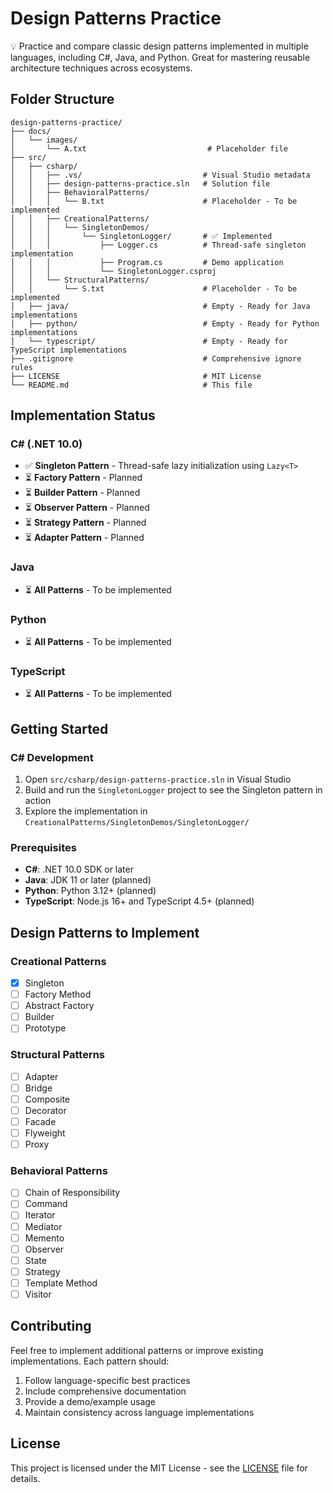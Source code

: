 # Design Patterns Practice

💡 Practice and compare classic design patterns implemented in multiple languages, including C#, Java, and Python. Great for mastering reusable architecture techniques across ecosystems.

## Folder Structure

```text
design-patterns-practice/
├── docs/
│   └── images/
│       └── A.txt                           # Placeholder file
├── src/
│   ├── csharp/
│   │   ├── .vs/                           # Visual Studio metadata
│   │   ├── design-patterns-practice.sln   # Solution file
│   │   ├── BehavioralPatterns/
│   │   │   └── B.txt                      # Placeholder - To be implemented
│   │   ├── CreationalPatterns/
│   │   │   └── SingletonDemos/
│   │   │       └── SingletonLogger/       # ✅ Implemented
│   │   │           ├── Logger.cs          # Thread-safe singleton implementation
│   │   │           ├── Program.cs         # Demo application
│   │   │           └── SingletonLogger.csproj
│   │   └── StructuralPatterns/
│   │       └── S.txt                      # Placeholder - To be implemented
│   ├── java/                              # Empty - Ready for Java implementations
│   ├── python/                            # Empty - Ready for Python implementations
│   └── typescript/                        # Empty - Ready for TypeScript implementations
├── .gitignore                             # Comprehensive ignore rules
├── LICENSE                                # MIT License
└── README.md                              # This file
```

## Implementation Status

### C# (.NET 10.0)

- ✅ **Singleton Pattern** - Thread-safe lazy initialization using `Lazy<T>`
- ⏳ **Factory Pattern** - Planned
- ⏳ **Builder Pattern** - Planned
- ⏳ **Observer Pattern** - Planned
- ⏳ **Strategy Pattern** - Planned
- ⏳ **Adapter Pattern** - Planned

### Java

- ⏳ **All Patterns** - To be implemented

### Python

- ⏳ **All Patterns** - To be implemented

### TypeScript

- ⏳ **All Patterns** - To be implemented

## Getting Started

### C# Development

1. Open `src/csharp/design-patterns-practice.sln` in Visual Studio
2. Build and run the `SingletonLogger` project to see the Singleton pattern in action
3. Explore the implementation in `CreationalPatterns/SingletonDemos/SingletonLogger/`

### Prerequisites

- **C#**: .NET 10.0 SDK or later
- **Java**: JDK 11 or later (planned)
- **Python**: Python 3.12+ (planned)
- **TypeScript**: Node.js 16+ and TypeScript 4.5+ (planned)

## Design Patterns to Implement

### Creational Patterns

- [x] Singleton
- [ ] Factory Method
- [ ] Abstract Factory
- [ ] Builder
- [ ] Prototype

### Structural Patterns

- [ ] Adapter
- [ ] Bridge
- [ ] Composite
- [ ] Decorator
- [ ] Facade
- [ ] Flyweight
- [ ] Proxy

### Behavioral Patterns

- [ ] Chain of Responsibility
- [ ] Command
- [ ] Iterator
- [ ] Mediator
- [ ] Memento
- [ ] Observer
- [ ] State
- [ ] Strategy
- [ ] Template Method
- [ ] Visitor

## Contributing

Feel free to implement additional patterns or improve existing implementations. Each pattern should:

1. Follow language-specific best practices
2. Include comprehensive documentation
3. Provide a demo/example usage
4. Maintain consistency across language implementations

## License

This project is licensed under the MIT License - see the [LICENSE](LICENSE) file for details.
